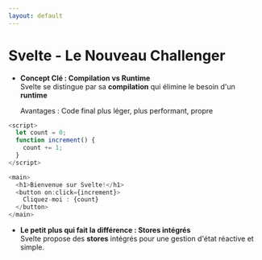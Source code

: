 ```yaml
---
layout: default
---
```


# Svelte - Le Nouveau Challenger

<div>

- **Concept Clé : Compilation vs Runtime**  
  Svelte se distingue par sa **compilation** qui élimine le besoin d'un **runtime**

  Avantages : Code final plus léger, plus performant, propre

```javascript
<script>
  let count = 0;
  function increment() {
    count += 1;
  }
</script>

<main>
  <h1>Bienvenue sur Svelte!</h1>
  <button on:click={increment}>
    Cliquez-moi : {count}
  </button>
</main>
```
<v-click>

- **Le petit plus qui fait la différence : Stores intégrés**  
  Svelte propose des **stores** intégrés pour une gestion d'état réactive et simple.
</v-click>
</div>

<style>
  .slidev-layout {
    font-size: 0.9em;
  }
</style>